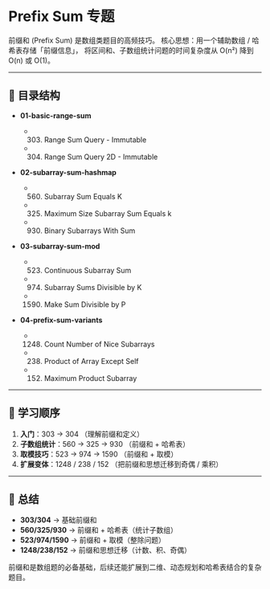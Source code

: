 # Prefix Sum 专题

前缀和 (Prefix Sum) 是数组类题目的高频技巧。
核心思想：用一个辅助数组 / 哈希表存储「前缀信息」，
将区间和、子数组统计问题的时间复杂度从 O(n²) 降到 O(n) 或 O(1)。

---

## 📂 目录结构

- **01-basic-range-sum**
  - 303. Range Sum Query - Immutable
  - 304. Range Sum Query 2D - Immutable

- **02-subarray-sum-hashmap**
  - 560. Subarray Sum Equals K
  - 325. Maximum Size Subarray Sum Equals k
  - 930. Binary Subarrays With Sum

- **03-subarray-sum-mod**
  - 523. Continuous Subarray Sum
  - 974. Subarray Sums Divisible by K
  - 1590. Make Sum Divisible by P

- **04-prefix-sum-variants**
  - 1248. Count Number of Nice Subarrays
  - 238. Product of Array Except Self
  - 152. Maximum Product Subarray

---

## 📝 学习顺序

1. **入门**：303 → 304 （理解前缀和定义）
2. **子数组统计**：560 → 325 → 930 （前缀和 + 哈希表）
3. **取模技巧**：523 → 974 → 1590 （前缀和 + 取模）
4. **扩展变体**：1248 / 238 / 152 （把前缀和思想迁移到奇偶 / 乘积）

---

## 🎯 总结

- **303/304** → 基础前缀和
- **560/325/930** → 前缀和 + 哈希表（统计子数组）
- **523/974/1590** → 前缀和 + 取模（整除问题）
- **1248/238/152** → 前缀和思想迁移（计数、积、奇偶）

前缀和是数组题的必备基础，后续还能扩展到二维、动态规划和哈希表结合的复杂题目。
